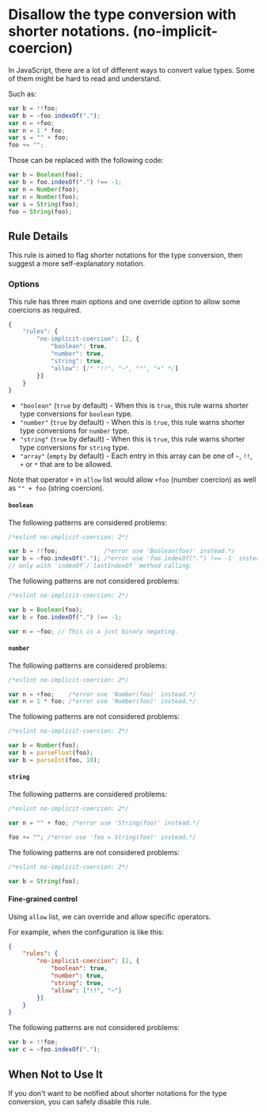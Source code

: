 # Disallow the type conversion with shorter notations. (no-implicit-coercion)

In JavaScript, there are a lot of different ways to convert value types.
Some of them might be hard to read and understand.

Such as:

```js
var b = !!foo;
var b = ~foo.indexOf(".");
var n = +foo;
var n = 1 * foo;
var s = "" + foo;
foo += "";
```

Those can be replaced with the following code:

```js
var b = Boolean(foo);
var b = foo.indexOf(".") !== -1;
var n = Number(foo);
var n = Number(foo);
var s = String(foo);
foo = String(foo);
```

## Rule Details

This rule is aimed to flag shorter notations for the type conversion, then suggest a more self-explanatory notation.

### Options

This rule has three main options and one override option to allow some coercions as required.

```js
{
    "rules": {
        "no-implicit-coercion": [2, {
            "boolean": true,
            "number": true,
            "string": true,
            "allow": [/* "!!", "~", "*", "+" */]
        }]
    }
}
```

* `"boolean"` (`true` by default) - When this is `true`, this rule warns shorter type conversions for `boolean` type.
* `"number"` (`true` by default) - When this is `true`, this rule warns shorter type conversions for `number` type.
* `"string"` (`true` by default) - When this is `true`, this rule warns shorter type conversions for `string` type.
* `"array"` (`empty` by default) - Each entry in this array can be one of `~`, `!!`, `+` or `*` that are to be allowed.

Note that operator `+` in `allow` list would allow `+foo` (number coercion) as well as `"" + foo` (string coercion).

#### `boolean`

The following patterns are considered problems:

```js
/*eslint no-implicit-coercion: 2*/

var b = !!foo;             /*error use 'Boolean(foo)' instead.*/
var b = ~foo.indexOf("."); /*error use 'foo.indexOf(".") !== -1' instead.*/
// only with `indexOf`/`lastIndexOf` method calling.

```

The following patterns are not considered problems:

```js
/*eslint no-implicit-coercion: 2*/

var b = Boolean(foo);
var b = foo.indexOf(".") !== -1;

var n = ~foo; // This is a just binary negating.
```

#### `number`

The following patterns are considered problems:

```js
/*eslint no-implicit-coercion: 2*/

var n = +foo;    /*error use 'Number(foo)' instead.*/
var n = 1 * foo; /*error use 'Number(foo)' instead.*/
```

The following patterns are not considered problems:

```js
/*eslint no-implicit-coercion: 2*/

var b = Number(foo);
var b = parseFloat(foo);
var b = parseInt(foo, 10);
```

#### `string`

The following patterns are considered problems:

```js
/*eslint no-implicit-coercion: 2*/

var n = "" + foo; /*error use 'String(foo)' instead.*/

foo += ""; /*error use 'foo = String(foo)' instead.*/
```

The following patterns are not considered problems:

```js
/*eslint no-implicit-coercion: 2*/

var b = String(foo);
```

#### Fine-grained control

Using `allow` list, we can override and allow specific operators.

For example, when the configuration is like this:

```json
{
    "rules": {
        "no-implicit-coercion": [2, {
            "boolean": true,
            "number": true,
            "string": true,
            "allow": ["!!", "~"]
        }]
    }
}
```

The following patterns are not considered problems:

```js
var b = !!foo;
var c = ~foo.indexOf(".");
```

## When Not to Use It

If you don't want to be notified about shorter notations for the type conversion, you can safely disable this rule.
